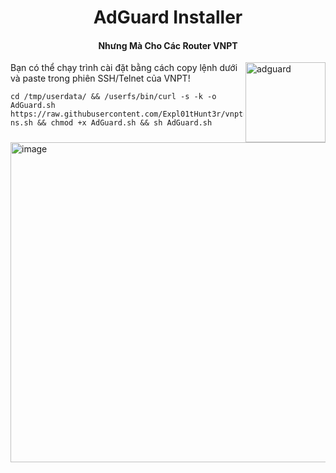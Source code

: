 <h1 align="center">AdGuard Installer</h1>
<h4 align="center">Nhưng Mà Cho Các Router VNPT</h4>
<img src="https://avatars.githubusercontent.com/u/30082422" width="128" height="128" alt="adguard" align="right" />
<img width="512" height="512" alt="image" src="https://github.com/user-attachments/assets/a3cfe66e-532a-412b-8473-58054ed03598" align="left"/>

Bạn có thể chạy trình cài đặt bằng cách copy lệnh dưới và paste trong phiên SSH/Telnet của VNPT!
```
cd /tmp/userdata/ && /userfs/bin/curl -s -k -o AdGuard.sh https://raw.githubusercontent.com/Expl01tHunt3r/vnptmodemresearch/refs/heads/main/AdGuard/install-ns.sh && chmod +x AdGuard.sh && sh AdGuard.sh
```
